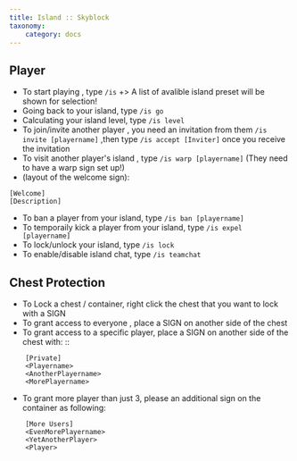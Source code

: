 ```yaml
---
title: Island :: Skyblock
taxonomy:
    category: docs
---
```


## Player
+ To start playing , type `/is` +> A list of avalible island preset will be shown for selection!
+ Going back to your island, type `/is go` 
+ Calculating your island level, type `/is level`
+ To join/invite another player , you need an invitation from them `/is invite [playername]` ,then type `/is accept [Inviter]` once you receive the invitation
+ To visit another player's island , type `/is warp [playername]` (They need to have a warp sign set up!)
+ (layout of the welcome sign):
```
[Welcome]
[Description]
```
+ To ban a player from your island, type `/is ban [playername]`
+ To temporaily kick a player from your island, type `/is expel [playername]`
+ To lock/unlock your island, type `/is lock`
+ To enable/disable island chat, type `/is teamchat`

## Chest Protection
+ To Lock a chest / container, right click the chest that you want to lock with a SIGN
+ To grant access to everyone , place a SIGN on another side of the chest
+ To grant access to a specific player, place a SIGN on another side of the chest with: ::
```
    [Private]
    <Playername>
    <AnotherPlayername>
    <MorePlayername>
```
+ To grant more player than just 3, please an additional sign on the container as following: 
```
    [More Users]
    <EvenMorePlayername>
    <YetAnotherPlayer>
    <Player>
```
